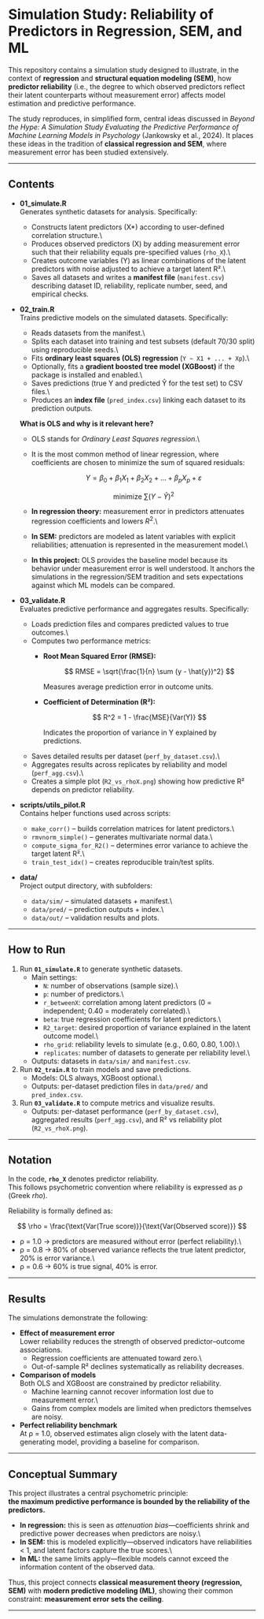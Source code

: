 # Simulation Study: Reliability of Predictors in Regression, SEM, and ML

This repository contains a simulation study designed to illustrate, in the context of **regression** and **structural equation modeling (SEM)**, how **predictor reliability** (i.e., the degree to which observed predictors reflect their latent counterparts without measurement error) affects model estimation and predictive performance.

The study reproduces, in simplified form, central ideas discussed in *Beyond the Hype: A Simulation Study Evaluating the Predictive Performance of Machine Learning Models in Psychology* (Jankowsky et al., 2024). It places these ideas in the tradition of **classical regression and SEM**, where measurement error has been studied extensively.

------------------------------------------------------------------------

## Contents

-   **01_simulate.R**\
    Generates synthetic datasets for analysis. Specifically:

    -   Constructs latent predictors (X\*) according to user-defined correlation structure.\
    -   Produces observed predictors (X) by adding measurement error such that their reliability equals pre-specified values (`rho_X`).\
    -   Creates outcome variables (Y) as linear combinations of the latent predictors with noise adjusted to achieve a target latent R².\
    -   Saves all datasets and writes a **manifest file** (`manifest.csv`) describing dataset ID, reliability, replicate number, seed, and empirical checks.

-   **02_train.R**\
    Trains predictive models on the simulated datasets. Specifically:

    -   Reads datasets from the manifest.\
    -   Splits each dataset into training and test subsets (default 70/30 split) using reproducible seeds.\
    -   Fits **ordinary least squares (OLS) regression** (`Y ~ X1 + ... + Xp`).\
    -   Optionally, fits a **gradient boosted tree model (XGBoost)** if the package is installed and enabled.\
    -   Saves predictions (true Y and predicted Ŷ for the test set) to CSV files.\
    -   Produces an **index file** (`pred_index.csv`) linking each dataset to its prediction outputs.

    **What is OLS and why is it relevant here?**

    -   OLS stands for *Ordinary Least Squares regression*.\

    -   It is the most common method of linear regression, where coefficients are chosen to minimize the sum of squared residuals:

        $$
        Y = \beta_0 + \beta_1X_1 + \beta_2X_2 + \dots + \beta_pX_p + \varepsilon
        $$

        $$
        \text{minimize } \sum (Y - \hat{Y})^2
        $$

    -   **In regression theory:** measurement error in predictors attenuates regression coefficients and lowers $R^2$.\

    -   **In SEM:** predictors are modeled as latent variables with explicit reliabilities; attenuation is represented in the measurement model.\

    -   **In this project:** OLS provides the baseline model because its behavior under measurement error is well understood. It anchors the simulations in the regression/SEM tradition and sets expectations against which ML models can be compared.

-   **03_validate.R**\
    Evaluates predictive performance and aggregates results. Specifically:

    -   Loads prediction files and compares predicted values to true outcomes.\
    -   Computes two performance metrics:
        -   **Root Mean Squared Error (RMSE):**

            $$
            RMSE = \sqrt{\frac{1}{n} \sum (y - \hat{y})^2}
            $$

            Measures average prediction error in outcome units.

        -   **Coefficient of Determination (R²):**

            $$
            R^2 = 1 - \frac{MSE}{Var(Y)}
            $$

            Indicates the proportion of variance in Y explained by predictions.
    -   Saves detailed results per dataset (`perf_by_dataset.csv`).\
    -   Aggregates results across replicates by reliability and model (`perf_agg.csv`).\
    -   Creates a simple plot (`R2_vs_rhoX.png`) showing how predictive R² depends on predictor reliability.

-   **scripts/utils_pilot.R**\
    Contains helper functions used across scripts:

    -   `make_corr()` – builds correlation matrices for latent predictors.\
    -   `rmvnorm_simple()` – generates multivariate normal data.\
    -   `compute_sigma_for_R2()` – determines error variance to achieve the target latent R².\
    -   `train_test_idx()` – creates reproducible train/test splits.

-   **data/**\
    Project output directory, with subfolders:

    -   `data/sim/` – simulated datasets + manifest.\
    -   `data/pred/` – prediction outputs + index.\
    -   `data/out/` – validation results and plots.

------------------------------------------------------------------------

## How to Run

1.  Run **`01_simulate.R`** to generate synthetic datasets.
    -   Main settings:
        -   `N`: number of observations (sample size).\
        -   `p`: number of predictors.\
        -   `r_betweenX`: correlation among latent predictors (0 = independent; 0.40 = moderately correlated).\
        -   `beta`: true regression coefficients for latent predictors.\
        -   `R2_target`: desired proportion of variance explained in the latent outcome model.\
        -   `rho_grid`: reliability levels to simulate (e.g., 0.60, 0.80, 1.00).\
        -   `replicates`: number of datasets to generate per reliability level.\
    -   Outputs: datasets in `data/sim/` and `manifest.csv`.
2.  Run **`02_train.R`** to train models and save predictions.
    -   Models: OLS always, XGBoost optional.\
    -   Outputs: per-dataset prediction files in `data/pred/` and `pred_index.csv`.
3.  Run **`03_validate.R`** to compute metrics and visualize results.
    -   Outputs: per-dataset performance (`perf_by_dataset.csv`), aggregated results (`perf_agg.csv`), and R² vs reliability plot (`R2_vs_rhoX.png`).

------------------------------------------------------------------------

## Notation

In the code, **`rho_X`** denotes predictor reliability.\
This follows psychometric convention where reliability is expressed as ρ (Greek *rho*).

Reliability is formally defined as:

$$
\rho = \frac{\text{Var(True score)}}{\text{Var(Observed score)}}
$$

-   ρ = 1.0 → predictors are measured without error (perfect reliability).\
-   ρ = 0.8 → 80% of observed variance reflects the true latent predictor, 20% is error variance.\
-   ρ = 0.6 → 60% is true signal, 40% is error.

------------------------------------------------------------------------

## Results

The simulations demonstrate the following:

-   **Effect of measurement error**\
    Lower reliability reduces the strength of observed predictor–outcome associations.
    -   Regression coefficients are attenuated toward zero.\
    -   Out-of-sample R² declines systematically as reliability decreases.
-   **Comparison of models**\
    Both OLS and XGBoost are constrained by predictor reliability.
    -   Machine learning cannot recover information lost due to measurement error.\
    -   Gains from complex models are limited when predictors themselves are noisy.
-   **Perfect reliability benchmark**\
    At ρ = 1.0, observed estimates align closely with the latent data-generating model, providing a baseline for comparison.

------------------------------------------------------------------------

## Conceptual Summary

This project illustrates a central psychometric principle:\
**the maximum predictive performance is bounded by the reliability of the predictors.**

-   **In regression:** this is seen as *attenuation bias*—coefficients shrink and predictive power decreases when predictors are noisy.\
-   **In SEM:** this is modeled explicitly—observed indicators have reliabilities \< 1, and latent factors capture the true scores.\
-   **In ML:** the same limits apply—flexible models cannot exceed the information content of the observed data.

Thus, this project connects **classical measurement theory (regression, SEM)** with **modern predictive modeling (ML)**, showing their common constraint: **measurement error sets the ceiling**.

------------------------------------------------------------------------